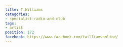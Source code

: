 ```yaml
---
title: T.Williams
categories:
- specialist-radio-and-club
tags:
- artist
position: 172
facebook: https://www.facebook.com/twilliamsonline/
---
```


